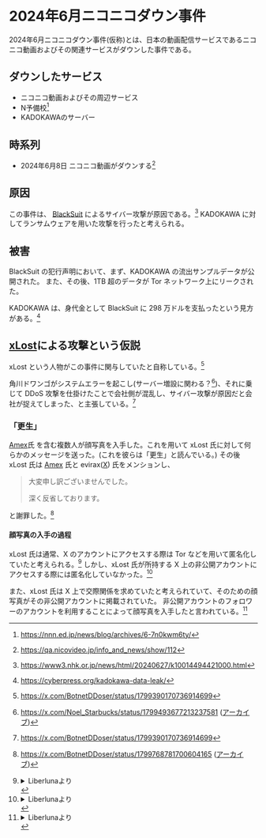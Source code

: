 # 2024年6月ニコニコダウン事件

2024年6月ニコニコダウン事件(仮称)とは、日本の動画配信サービスであるニコニコ動画およびその関連サービスがダウンした事件である。

## ダウンしたサービス

- ニコニコ動画およびその周辺サービス
- N予備校[^n_yobi]
- KADOKAWAのサーバー

## 時系列

- 2024年6月8日 ニコニコ動画がダウンする[^niconico_down_20240608_source]

## 原因

この事件は、 [BlackSuit](./BlackSuit) によるサイバー攻撃が原因である。[^nhk_blacksuit]
KADOKAWA に対してランサムウェアを用いた攻撃を行ったと考えられる。

[^nhk_blacksuit]: https://www3.nhk.or.jp/news/html/20240627/k10014494421000.html

## 被害

BlackSuit の犯行声明において、まず、KADOKAWA の流出サンプルデータが公開された。
また、その後、1TB 超のデータが Tor ネットワーク上にリークされた。

KADOKAWA は、身代金として BlackSuit に 298 万ドルを支払ったという見方がある。[^cyberpress_298]

[^cyberpress_298]: https://cyberpress.org/kadokawa-data-leak/

## [xLost](./xLost.md)による攻撃という仮説

xLost という人物がこの事件に関与していたと自称している。[^xlost_ddos_post]

角川ドワンゴがシステムエラーを起こし(サーバー増設に関わる？[^server_expand_source])、それに乗じて
DDoS
攻撃を仕掛けたことで会社側が混乱し、サイバー攻撃が原因だと会社が捉えてしまった、と主張している。[^xlost_ddos_post]

### 「更生」

[Amex](./amex.md)氏 を含む複数人が顔写真を入手した。これを用いて xLost
氏に対して何らかのメッセージを送った。(これを彼らは「更生」と読んでいる。)
その後 xLost 氏は [Amex](./amex.md) 氏と evirax([X](https://x.com/eptronec))
氏をメンションし、

> 大変申し訳ございませんでした。
>
> 深く反省しております。

と謝罪した。[^xlost_sorry]

#### 顔写真の入手の過程

xLost 氏は通常、X のアカウントにアクセスする際は Tor
などを用いて匿名化していたと考えられる。[^from_liberluna] しかし、xLost
氏が所持する X 上の非公開アカウントにアクセスする際には匿名化していなかった。[^from_liberluna]

また、xLost 氏は X
上で交際関係を求めていたと考えられていて、そのための顔写真がその非公開アカウントに掲載されていた。
非公開アカウントのフォロワーのアカウントを利用することによって顔写真を入手したと言われている。[^from_liberluna]

[^niconico_down_20240608_source]: https://qa.nicovideo.jp/info_and_news/show/112

[^n_yobi]: https://nnn.ed.jp/news/blog/archives/6-7n0kwm6ty/

[^xlost_ddos_post]: https://x.com/BotnetDDoser/status/1799390170736914699

[^server_expand_source]: https://x.com/Noel_Starbucks/status/1799493677213237581
    ([アーカイブ](https://archive.md/cZQI6))

[^xlost_sorry]: https://x.com/BotnetDDoser/status/1799768781700604165
    ([アーカイブ](https://archive.md/soHoC))

[^from_liberluna]: <details>
    <summary>Liberlunaより</summary>

    ![1718106961358](https://github.com/pnsk-lab/wiki/assets/79000684/6331a1db-fdd0-407f-b44f-7ff6987f6396)

    ![1718107007326](https://github.com/pnsk-lab/wiki/assets/79000684/7dbc34cf-0bc8-4596-957a-35b944dc9da7)

    ![1718107037197](https://github.com/pnsk-lab/wiki/assets/79000684/31599253-5dca-4c1d-a588-4f5614f3e36d)

    </details>
